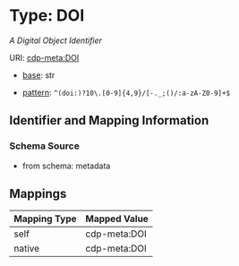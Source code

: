 # Type: DOI




_A Digital Object Identifier_



URI: [cdp-meta:DOI](metadataDOI)

* [base](https://w3id.org/linkml/base): str




* [pattern](https://w3id.org/linkml/pattern): `^(doi:)?10\.[0-9]{4,9}/[-._;()/:a-zA-Z0-9]+$`






## Identifier and Mapping Information







### Schema Source


* from schema: metadata




## Mappings

| Mapping Type | Mapped Value |
| ---  | ---  |
| self | cdp-meta:DOI |
| native | cdp-meta:DOI |



